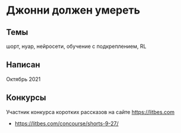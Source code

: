 # Джонни должен умереть

## Темы
шорт, нуар, нейросети, обучение с подкреплением, RL

## Написан
Октябрь 2021

## Конкурсы
Участник конкурса коротких рассказов на сайте https://litbes.com
- https://litbes.com/concourse/shorts-9-27/